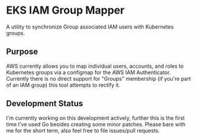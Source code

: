 # EKS IAM Group Mapper

A utility to synchronize Group associated IAM users with Kubernetes groups.

## Purpose
AWS currently allows you to map individual users, accounts, and roles to Kubernetes groups via a configmap
for the AWS IAM Authenticator.  Currently there is no direct support for "Groups" membership (if you're part of an IAM group)
this tool attempts to rectify it.  

## Development Status
I'm currently working on this development actively, further this is the first time I've used Go besides creating some minor
patches.  Please bare with me for the short term, also feel free to file issues/pull requests.
